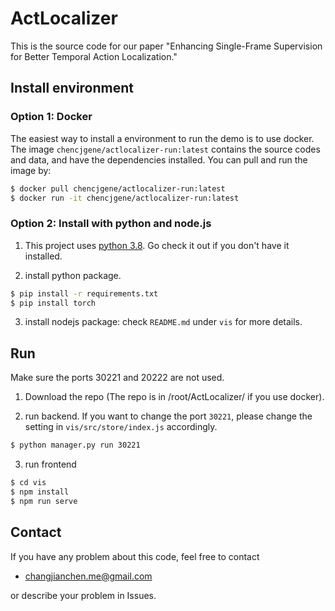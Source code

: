 # ActLocalizer

This is the source code for our paper "Enhancing Single-Frame Supervision for Better Temporal Action Localization."

## Install environment

### Option 1: Docker
The easiest way to install a environment to run the demo is to use docker. The image `chencjgene/actlocalizer-run:latest` contains the source codes and data, and have the dependencies installed. You can pull and run the image by:

```sh
$ docker pull chencjgene/actlocalizer-run:latest
$ docker run -it chencjgene/actlocalizer-run:latest
```

### Option 2: Install with python and node.js
1. This project uses [python 3.8](https://www.python.org/). Go check it out if you don't have it installed.

2. install python package.
```sh
$ pip install -r requirements.txt
$ pip install torch
```

3. install nodejs package: check `README.md` under `vis` for more details.

## Run
Make sure the ports 30221 and 20222 are not used.

1. Download the repo (The repo is in /root/ActLocalizer/ if you use docker).

2. run backend. If you want to change the port `30221`, please change the setting in `vis/src/store/index.js` accordingly.
```sh
$ python manager.py run 30221
```

3. run frontend
```sh
$ cd vis
$ npm install
$ npm run serve
```
## Contact
If you have any problem about this code, feel free to contact
- changjianchen.me@gmail.com

or describe your problem in Issues.
